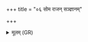 +++
title = "०६ सोम राजन् सञ्ज्ञानम्"

+++
<details><summary>मूलम् (GR)</summary>

सोम राजन् संज्ञानम् आ वपैभ्यः  
सुब्राह्मणा यतमे त्वोपसीदान् ।  
ऋषीन् आर्षेयांस् तपसो ऽधि जातान् +++(Bhatt. jātāṃ)+++  
ब्रह्मौदने सुहवा जोहवीमि ॥
</details>